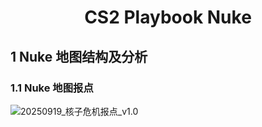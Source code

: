 <h1><center>CS2 Playbook Nuke</center></h1>

## 1 Nuke 地图结构及分析

### 1.1 Nuke 地图报点

![20250919_核子危机报点_v1.0](./assets/20250919_核子危机报点_v1.0.png)